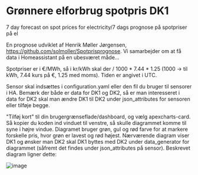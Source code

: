 # Grønnere elforbrug spotpris DK1
7 day forecast on spot prices for electricity/7 dags prognose på spotpriser på el

En prognose udviklet af Henrik Møller Jørgensen, https://github.com/solmoller/Spotprisprognose. Vi samarbejder om at få data i Homeassistant på en ubesværet måde...

Spotpriser er i €/MWh, så i kr/kWh skal der / 1000 * 7.44 * 1.25 (1000 -> til kWh, 7.44 kurs på €, 1.25 med moms). Tiden er angivet i UTC.

Sensor skal indsættes i configuration.yaml eller den fil du bruger til sensorer i HA.
Bemærk der både er data for DK1 og DK2, så er man interesseret i data for DK2 skal man ændre DK1 til DK2 under json_attributes for sensoren eller tilføje begge.

"Tilføj kort" til din brugergrænseflade/dashboard, og vælg apexcharts-card. Så kopier du koden ind vinduet til venstre, så skulle diagrammet komme til syne i højre vindue. Diagramet bruger grøn, gul og rød farve for at markere forskelle pris, hvor grøn er lavest og rød højest. Nærværende diagram viser DK1 og ønsker man DK2 skal DK1 byttes med DK2 under data_generator for diagrammet (såfremt det findes under json_attributes på sensor).
Beskrevet diagram ligner dette:

![image](https://user-images.githubusercontent.com/103023823/183561276-8a567a09-59d7-4817-9c88-9c9f3ae99605.png)
